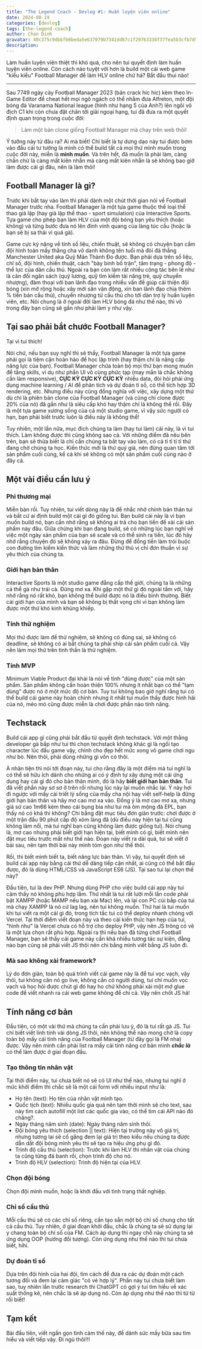 ```yaml
---
title: "The Legend Coach - Devlog #1: Huấn luyện viên online"
date: 2024-08-19
categories: [devlog]
tags: [the-legend-coach]
author: Chan Dinh
gravatar: 40c375c9dbbfb6beda5e637079b7341dd87c1f29763338f37fea5b3cfb7d98e8
description:  
---
```


Làm huấn luyện viên thiệt thì khó quá, cho nên tui quyết định làm huấn luyện viên online. Còn cách nào tuyệt vời hơn là build một cái web game "kiểu kiểu" Football Manager để làm HLV online chứ hả? Bắt đầu thui nào!

---

Sau 7749 ngày cày Football Manager 2023 (bản crack hic hic) kèm theo In-Game Editor để cheat hết mọi ngõ ngách có thể nhằm đưa Alfreton, một đội bóng đá Varanama National league (hình như hạng 5 của Anh?) lên ngôi vô địch C1 khi còn chưa đặt chân tới giải ngoại hạng, tui đã đưa ra một quyết định quan trọng trong cuộc đời:

> Làm một bản clone giống Football Manager mà chạy trên web thôi!

Ý tưởng này từ đâu ra? Ai mà biết! Chỉ biết là tự dưng dạo này tui được bơm vào đầu cái tư tưởng là mình có thể build tất cả mọi thứ mình muốn trong cuộc đời này, miễn là **mình muốn**. Và trên hết, đã muốn là phải làm, càng chần chừ là càng mất kiên nhẫn mà càng mất kiên nhẫn là sẽ không bao giờ làm được cái gì đâu, nên là làm thôi!

## Football Manager là gì?

Trước khi bắt tay vào làm thì phải dành một chút thời gian nói về Football Manager trước nha. Football Manager là một tựa game thuộc thể loại thể thao giả lập (hay giả lập thể thao - sport simulation) của Interactive Sports. Tựa game cho phép bạn làm HLV của một đội bóng bạn yêu thích (hoặc không) và từng bước đưa nó lên đỉnh vinh quang của làng túc cầu (hoặc là bạn sẽ bị sa thải vì quá gà).

Game cực kỳ nặng về tính số liệu, chiến thuật, sẽ không có chuyện bạn cầm đội hình toàn mấy thằng cha vô danh không tên tuổi mà đòi đá thắng Manchester United aka Quỷ Mản Thành Đo được. Bạn phải dựa trên số liệu, chỉ số, đội hình, chiến thuật, cách "bày binh bố trận", tâm trạng - phong độ - thể lực của dàn cầu thủ. Ngoài ra bạn còn làm rất nhiều công tác bên lề như là cân đối ngân sách (quỹ lương, quỹ tìm kiếm tài năng trẻ, quỹ chuyển nhượng), đàm thoại với ban lãnh đạo trong nhiều vấn đề giúp cải thiện đội bóng (xin mở rộng hoặc xây mới sân vận động, xin ban lãnh đạo chia thêm % tiền bán cầu thủ), chuyển nhượng từ cầu thủ cho tới dàn trợ lý huấn luyện viên, etc. Nói chung là ở ngoài đời làm HLV bóng đá như thế nào, thì vô trong đây bạn cũng sẽ gần như phải làm y như vậy. 

## Tại sao phải bắt chước Football Manager?

Tại vì tui thích!

Nói chứ, nếu bạn suy nghĩ thì sẽ thấy, Football Manager là một tựa game phải gọi là tiệm cận hoàn hảo để học lập trình (hay thậm chí là nâng cấp năng lực của bạn). Football Manager chứa toàn bộ mọi thứ bạn mong muốn để tăng skills, ví dụ như phần UI vô cùng phức tạp (may mắn là chắc không cần làm responsive), **CỰC KỲ CỰC KỲ CỰC KỲ** nhiều data, đòi hỏi phải ứng dụng machine learning / AI để phân tích và dự đoán tỉ số, có thể tích hợp 3D rendering, etc. Nhưng điều này cũng đồng nghĩa với việc, xây dựng một thứ dù chỉ là phiên bản clone của Football Manager (và cũng chỉ clone được 20% của nó) đã gần như là siêu cấp khó hay thậm chí là không thể rồi. Đây là một tựa game xương sống của cả một studio game, vì vậy sức người có hạn, bạn phải biết trước luôn là điều này là không thể!

Tuy nhiên, một lần nữa, mục đích chúng ta làm (hay tui làm) cái này, là vì tui thích. Làm không được thì cũng không sao cả. Với những điểm đã nêu bên trên, bạn sẽ thừa biết là chỉ cần chúng ta bắt tay vào làm, có cả tỉ tỉ tỉ tỉ thứ đang chờ chúng ta học. Kiến thức mới là thứ quý giá, nên đừng quan tâm tới sản phẩm cuối cùng, kể cả khi sẽ không có một sản phẩm cuối cùng nào ở đây cả.

## Một vài điều cần lưu ý

### Phi thương mại

Miễn bàn rồi. Tuy nhiên, tui viết dòng này là để nhắc nhở chính bản thân tui và bất cứ ai định build một cái gì đó giống tui. Bạn build cái này là vì bạn muốn build nó, bạn cần nhớ rằng sẽ không ai trả cho bạn tiền để xài cái sản phẩm này đâu. Giữa chừng khi bạn đang build, sẽ có những lúc bạn nghĩ về việc một ngày sản phẩm của bạn sẽ scale và có thể sinh ra tiền, lúc đó hãy nhớ rằng chuyện đó sẽ không xảy ra đâu. Đừng để đồng tiền làm trói buộc con đường tìm kiếm kiến thức và làm những thứ thú vị chỉ đơn thuần vì sự yêu thích của chúng ta.

### Giới hạn bản thân

Interactive Sports là một studio game đẳng cấp thế giới, chúng ta là những cá thể gà như trái cà. Đừng mơ xa. Khi gặp một thứ gì đó ngoài tầm với, hãy nhớ rằng nó rất khó, bạn không thể build được nó là điều bình thường. Biết cái giới hạn của mình và bạn sẽ không bị thất vọng chỉ vì bạn không làm được một thứ khó kinh khủng khiếp.

### Tính thử nghiệm

Mọi thứ được làm để thử nghiệm, sẽ không có đúng sai, sẽ không có deadline, sẽ không có ai bắt chúng ta phải ship cái sản phẩm cuối cả. Vậy nên làm mọi thứ trên tinh thần là thử nghiệm.

### Tính MVP

Minimum Viable Product đại khái là nói về tính "dùng được" của một sản phẩm. Sản phẩm không cần hoàn thiện 100% nhưng ít nhất bạn có thể "tạm dùng" được nó ở một mức độ cơ bản. Tuy tui không bao giờ nghĩ rằng tui có thể build cái game này hoàn chỉnh nhưng ít nhất tui muốn thấy được hình hài của nó, méo mó cũng được miễn là chơi được phần nào tính năng.

## Techstack

Build cái app gì cũng phải bắt đầu từ quyết định techstack. Với một thằng developer gà bắp như tui thì chọn techstack không khác gì là ngồi tạo character lúc đầu game vậy, chỉnh cho đẹp hết mức xong vô game chơi ngu như bò. Nên thôi, phải dùng những gì vốn có thôi.

À nhân tiện thì nói tới đoạn này, tui cho rằng đây là một điểm mà tui nghĩ là có thể sẽ hữu ích dành cho những ai có ý định tự xây dựng một cái ứng dụng hay cái gì đó cho bản thân mình, đó là hãy **biết giới hạn bản thân**. Tui đã viết phần này sơ sơ ở trên rồi nhưng lúc này lại muốn nhắc lại. Ý này hơi đi ngược với mấy cái triết lý sống của mấy cha nội hay viết self-help là đừng giới hạn bản thân và hãy mơ cao mơ xa vào. Đồng ý là mơ cao mơ xa, nhưng giả sử cao 1m66 kèm theo cái bụng bia như tui mà ôm mộng đá EPL, bạn thấy nó có khả thi không? Chi bằng đặt mục tiêu đơn giản trước: chơi được ở một trận đấu 90 phút cấp độ xóm làng đã (dù điều này hiện tại tui cũng không lảm nổi, mà tui nghĩ bạn cũng không làm được giống tui). Nói chung là, mơ cao nhưng phải biết giới hạn hiện tại, biết mình có gì, biết mình nên đặt mục tiêu trước mắt như thế nào. Đoạn này viết ra dài quá, tui sẽ viết ở bài sau, nên tạm thời bài này mình tóm gọn như thế thôi.

Rồi, thì biết mình biết ta, biết năng lực bản thân. Vì vậy, tui quyết định sẽ build cái app này bằng cái thứ dễ dàng tiếp cận nhất, ai cũng có thể bắt đầu được, đó là dùng HTML/CSS và JavaScript ES6 (JS). Tại sao tui lại chọn thế này?

Đầu tiên, tui là dev PHP. Nhưng dùng PHP cho việc build cái app này tui cảm thấy nó không phù hợp lắm. Thứ nhất là tui rất lười mỗi lần code phải bật XAMPP (hoặc MAMP nếu bạn xài Mac) lên, vả lại con PC cùi bắp của tui mà chạy XAMPP là nó cứ lag lag, nên tui không muốn. Thứ hai là tui muốn khi tui viết ra một cái gì đó, trong tích tắc tui có thể deploy nhanh chóng với Vercel. Tại thời điểm viết đoạn này và theo cái kiến thức hạn hẹp của tui, "hình như" là Vercel chưa có hỗ trợ cho deploy PHP, vậy nên JS trông có vẻ là một lựa chọn rất phù hợp. Ngoài ra thì nếu bạn đã từng chơi Football Manager, bạn sẽ thấy cái game này cần khá nhiều tương tác sự kiện, đằng nào bạn cũng sẽ phải viết JS thôi nên chi bằng mình viết bằng JS luôn đi.

### Mà sao không xài framework?

Lý do đơn giản, toàn bộ quá trình viết cái game này là để tui vọc vạch, vậy thôi, tui không cân nó go live, không cần có người dùng, tui chỉ muốn vọc vạch và học hỏi được chút gì đó hay ho chứ không phải xài một mớ glue code để viết nhanh ra cái web game không để chi cả. Vậy nên chốt JS há!

## Tính năng cơ bản

Đầu tiên, có một vài thứ mà chúng ta cần phải lưu ý, đó là tui rất gà JS. Tui chỉ biết viết linh tinh vài dòng JS thôi, nên không thể nào mong chờ là copy toàn bộ mấy cái tính năng của Football Manager (từ đây gọi là FM nha) được. Vậy nên mình cần phải list ra mấy cái tính năng cơ bản mình ***chắc là*** có thể làm được ở giai đoạn đầu.

### Tạo thông tin nhân vật

Tại thời điểm này, tui chưa biết nó sẽ có UI như thế nào, nhưng tui nghĩ ở mức khởi điểm thì chắc sẽ là một cái form với nhiều input như là:
* Họ tên (text): Họ tên của nhân vật mình tạo.
* Quốc tịch (text): Nhiều quốc gia quá nên tạm thời mình sẽ cho text, sau này tìm cách autofill một list các quốc gia vào, có thể tìm cái API nào đó chăng?.
* Ngày tháng năm sinh (date): Ngày tháng năm sinh thôi.
* Đội bóng yêu thích (selection || text): Hiện tại trường này vô giá trị, nhưng tương lai sẽ cố gắng đem lại giá trị theo kiểu nếu chúng ta được dẫn dắt đội bóng mình yêu thì sẽ tạo ra hiệu ứng phụ gì đó.
* Trình độ cầu thủ (selection): Trước khi làm HLV thì nhân vật của chúng ta cũng từng đá banh rồi, chọn trình độ cho nó.
* Trình độ HLV (selection): Trình độ hiện tại của HLV.

### Chọn đội bóng

Chọn đội mình muốn, hoặc là khởi đầu với tình trạng thất nghiệp.

### Chỉ số cầu thủ

Mỗi cầu thủ sẽ có các chỉ số riêng, cần tạo sẵn một bộ chỉ số chung cho tất cả cầu thủ. Tuy nhiên, ở giai đoạn khởi đầu, chắc là chúng ta sẽ sử dụng lại y chang toàn bộ chỉ số của FM. Cách áp dụng thì ngay chỗ này chúng ta sẽ ứng dụng OOP (hướng đối tượng). Còn ứng dụng như thế nào thì tui chưa biết, hihi.

### Dự đoán tỉ số

Dựa trên đội hình của hai đội, tìm cách để đưa ra các dự đoán một cách tương đối và đem lại cảm giác "có vẻ hợp lý". Phần này tui chưa biết làm sao, tuy nhiên lần trước research thì ChatGPT có gợi ý tui tìm hiểu về xác suất thống kê, nên chắc là sẽ áp dụng nó. Còn áp dụng như thế nào thì từ từ rồi biết!

## Tạm kết

Bài đầu tiên, viết ngắn gọn tình cảm thế này, để dành sức mấy bữa sau tìm hiểu và viết tiếp vậy. Đi ngủ thôi!!!
